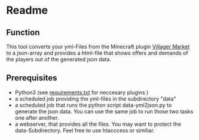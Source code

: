 # Readme

## Function

This tool converts your yml-Files from the Minecraft plugin [Villager Market](https://www.spigotmc.org/resources/villager-market-the-ultimate-shop-plugin.82965/) to a json-array and provides a html-file that shows offers and demands of the players out of the generated json data.

## Prerequisites

- Python3 (see [requirements.txt](requirements.txt) for neccesary plugins )
- a scheduled job providing the yml-files in the subdirectory "data"
- a scheduled job that runs the python script data-yml2json.py to generate the json data. You can use the same job to run those two tasks one after another.
- a webserver, that provides all the files. You may want to protect the data-Subdirectory. Feel free to use htacccess or similiar.